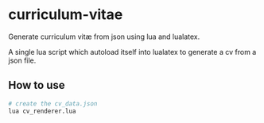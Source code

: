 # curriculum-vitae

Generate curriculum vitæ from json using lua and lualatex.

A single lua script which autoload itself into lualatex to generate a cv from a json file.

## How to use

```sh
# create the cv_data.json
lua cv_renderer.lua
```

